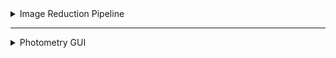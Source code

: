 <details>
<summary>Image Reduction Pipeline</summary>

# How to Use the Image Reduction Pipeline

This guide provides instructions on how to set up and use the Image Reduction Pipeline for processing astronomical images. The pipeline is designed to reduce bias, flat, and data frames, perform photometry, and calculate production rates for comets.

## Table of Contents
- [Prerequisites](#prerequisites)
- [Setup](#setup)
- [Running the Pipeline](#running-the-pipeline)
- [Photometry](#photometry)
- [Calibration](#calibration)
- [Production Rate Calculation](#production-rate-calculation)
- [Troubleshooting](#troubleshooting)
- [Contributing](#contributing)
- [License](#license)

---

## Prerequisites
Before running the pipeline, ensure you have the following:

- **Google Colab**: The pipeline is designed to run in Google Colab. You will need a Google account to access Colab.
- **Google Drive**: All input files (FITS images, CSV files) should be stored in Google Drive.
- **Python Libraries**: The pipeline requires several Python libraries, which will be installed automatically when you run the code.

**Note**: This code is in the .ipynb type and can be converted to work with VSCode or Juypter Notebook. However, this is not currently implemented or supported by me. It is written only to work for google drive.

---

## Setup

### Upload Files to Google Drive
Upload your FITS files and CSV files to a specific folder in Google Drive. Ensure the folder structure is organized as follows:

``` /MyDrive/Colab Notebooks/Research/Jan20/ ├── list.csv ├── list_photometry.csv ├── bias_images/ ├── flat_images/ ├── data_images/ ```


### Open Google Colab
1. Go to [Google Colab](https://colab.research.google.com/).
2. Create a new notebook or upload the provided notebook (`Image_Reduction_Pipeline_Colab.ipynb`).

### Mount Google Drive: Run the following code in the first cell to mount your Google Drive: 
```python from google.colab import drive drive.mount('/content/drive', force_remount=True) ``` 
### Install Required Packages: Run the following code to install all necessary Python packages: 
```python !pip install git+https://github.com/mkelley/mskpy.git !pip install sbpy !pip install astroscrappy !pip install ccdproc !pip install astropy !pip install photutils !pip install tabulate !pip install pandas !pip install ipywidgets !pip install matplotlib !pip install tk ``` 
## Running the Pipeline 
### Set Directory Path: Specify the directory path where your FITS files are stored: 
```python dir_path = '/content/drive/MyDrive/Colab Notebooks/Research/Jan20' ```
### Run the Image Reduction Pipeline: Execute the code cells in the notebook to process the bias, flat, and data frames. 
The pipeline will: 
- Create a master bias frame.
- Create a master flat frame.
- Apply cosmic ray correction and flat field correction to the data frames.
- Save the processed images in the `final_files` folder.
### Check Output: The processed images will be saved in the `final_files` folder within your specified directory. 
## Photometry 
### Prepare Photometry CSV File:
Ensure you have a CSV file (`list_photometry.csv`) with the following columns:  

| Column   | Description               |
|----------|---------------------------|
| `date`   | Date of observation       |
| `filenum` | File number               |
| `type`   | Type of image (star or comet) |
| `x`      | X-coordinate of the object |
| `y`      | Y-coordinate of the object |

### Run Photometry: Execute the photometry section of the notebook. 
The pipeline will: 
- Perform aperture photometry on stars and comets.
- Allow you to adjust the aperture size interactively.
- Save the photometry results in CSV files (`fluxcal_table.csv` and `comet_table.csv`).
## Calibration 
### Calibrate Star Photometry: The pipeline will use the star photometry data to calibrate the magnitudes and calculate extinction coefficients. 
### Calibrate Comet Photometry: The pipeline will use the calibrated star data to calibrate the comet photometry and calculate the flux for each filter (NH, CN, BC, C2, OH). 
## Production Rate Calculation 
### Calculate Production Rates: The pipeline will calculate the production rates for OH, NH, CN, and C2 using the Haser model. It will also calculate the Afrho parameter for dust and the H2O production rate. 
### Save Results: The production rate results will be saved in a text file (`Production_Rate.txt`). 
## Troubleshooting 
### File Not Found Errors: 
- Ensure the file paths in the notebook match the actual paths in your Google Drive.
- Double-check the names of the CSV files and FITS files.
### Package Installation Issues: 
- If a package fails to install, try installing it manually using: ```python !pip install <package_name> ```
### Aperture Size Adjustment: 
- If the aperture size is not correct, you can adjust it interactively during the photometry step.
## Contributing

Contributions are welcome! If you'd like to improve the **Image Reduction Pipeline**, follow these steps:

### 1. Fork the Repository
Click the **Fork** button at the top right of this repository to create your own copy.

### 2. Clone Your Fork
Clone the repository to your local machine using:

```bash
git clone https://github.com/your-username/Image-Reduction-Pipeline.git
```

### 3. Create a Branch
Create a new branch for your feature or bug fix:

```bash
git checkout -b feature-name
```

### 4. Make Changes
Edit the code or documentation as needed.

### 5. Commit and Push
Commit your changes and push to your fork:

```bash
git add .
git commit -m "Describe your changes"
git push origin feature-name
```

### 6. Submit a Pull Request
Go to the original repository and submit a pull request with a clear description of your changes.

---

**Note**: I am no longer working on this project, so this code can be considered deprecated. Please contact **Dr. Adam McKay** at Appalachian State University for further inquiries. You can reach him via email at [mckayaj@appstate.edu](mailto:mckayaj@appstate.edu).

## License

This project is licensed under the [MIT License](LICENSE).  
You are free to use, modify, and distribute this software, provided that you include the original license and attribution.

Here's a guide on how to use the Photometry GUI:
</details>

---
<details>
<summary>Photometry GUI</summary>


# **Photometry GUI - User Guide**

## **Introduction**
The Photometry GUI is designed to facilitate aperture photometry on FITS images. Users can load image data, define photometric parameters, and process astronomical objects such as stars and comets.

## **Installation Requirements**
Ensure you have the following Python libraries installed:
```bash
pip install numpy astropy photutils pandas tabulate ttkbootstrap matplotlib
```

## **Launching the Application**
Run the script:
```bash
python photometry_gui.py
```

## **User Interface Overview**
The GUI consists of four main tabs:
1. **Parameters** - Set photometric parameters.
2. **Plots** - View plotted results.
3. **Table** - Displays image metadata.
4. **Photometry Output** - View processed photometry results.

## **How to Use**
### **1. Loading Data**
1. Click **"Browse"** to select the folder containing your FITS images and photometry list (`list_photometry.csv`).
2. The application will populate the table with image metadata.

### **2. Setting Parameters**
- **Filename**: Displays the selected file.
- **Radius**: Set the aperture radius for photometry.
- **Position**: Define the target’s (x, y) position in the image.
- **Inner & Outer Radius**: Specify annulus radii for background estimation.

### **3. Modifying Table Data**
- Left-click a row to select it.
- Right-click the table to update the selected row with the current parameter values.

### **4. Automating Settings**
- **Set For All Star Images**: Apply the current parameters to all star images.
- **Set For All Comet Images**: Apply the current parameters to all comet images.

### **5. Running Photometry**
- Click **"Photometry"** to process the selected images.
- Results are displayed in the **Photometry Output** tab.

### **6. Plotting Data**
- Click **"Plot"** to visualize the selected image.

### **7. Exporting Results**
- The processed photometry data is saved as a CSV file.

### **8. Exiting**
- Click **"Quit"** to close the application.
</details>
